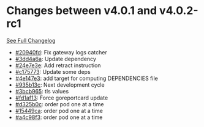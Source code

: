 # Changes between v4.0.1 and v4.0.2-rc1

[See Full Changelog](https://github.com/pydio/cells/compare/v4.0.1...v4.0.2-rc1)

- [#20940fd](https://github.com/pydio/cells/commit/20940fd01ee0121703d27e00d00b539dec9236a3): Fix gateway logs catcher
- [#3dd4a6a](https://github.com/pydio/cells/commit/3dd4a6a7662ae4a8eeaab0afd0d7737f9a9420b2): Update dependency
- [#24e7e3e](https://github.com/pydio/cells/commit/24e7e3e46a65a254bf82a18557192cb67760d7f7): Add retract instruction
- [#c175773](https://github.com/pydio/cells/commit/c175773382ec6999e2c0df487c039cc69dc6c62d): Update some deps
- [#4e147e3](https://github.com/pydio/cells/commit/4e147e32494ed88cbf68260c80c0bba2cdc17414): add target for computing DEPENDENCIES file
- [#935b13c](https://github.com/pydio/cells/commit/935b13c93231c99a8a724b498e36119464b2bd91): Next development cycle
- [#3bcb965](https://github.com/pydio/cells/commit/3bcb965413d62f7bf5a2021a512788766c13b37a): tls values
- [#fd1af13](https://github.com/pydio/cells/commit/fd1af13b82c2724e2c85fc7b93779d03cca14e5a): Force goreportcard update
- [#d325b0c](https://github.com/pydio/cells/commit/d325b0c6cf0d9b2d6bfe315011c0ff4530d66dab): order pod one at a time
- [#15449ca](https://github.com/pydio/cells/commit/15449ca3947fcb9ca84be86753f57bbb8ab1255f): order pod one at a time
- [#a4c98f3](https://github.com/pydio/cells/commit/a4c98f305dc1218cc01301a5d95127006f885c24): order pod one at a time
